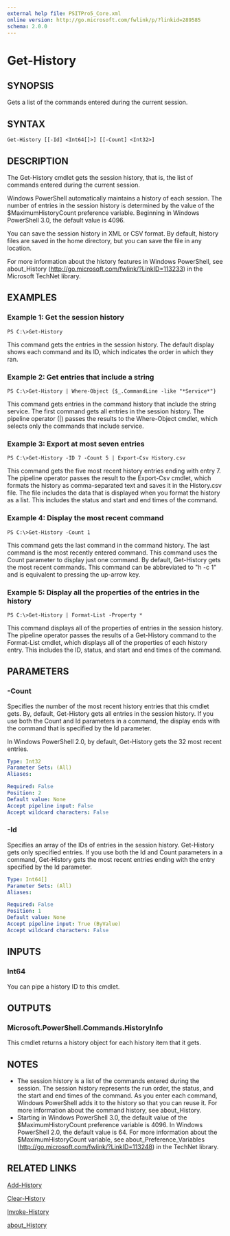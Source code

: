 ```yaml
---
external help file: PSITPro5_Core.xml
online version: http://go.microsoft.com/fwlink/p/?linkid=289585
schema: 2.0.0
---
```


# Get-History
## SYNOPSIS
Gets a list of the commands entered during the current session.

## SYNTAX

```
Get-History [[-Id] <Int64[]>] [[-Count] <Int32>]
```

## DESCRIPTION
The Get-History cmdlet gets the session history, that is, the list of commands entered during the current session.

Windows PowerShell automatically maintains a history of each session.
The number of entries in the session history is determined by the value of the $MaximumHistoryCount preference variable.
Beginning in Windows PowerShell 3.0, the default value is 4096.

You can save the session history in XML or CSV format.
By default, history files are saved in the home directory, but you can save the file in any location.

For more information about the history features in Windows PowerShell, see about_History (http://go.microsoft.com/fwlink/?LinkID=113233) in the Microsoft TechNet library.

## EXAMPLES

### Example 1: Get the session history
```
PS C:\>Get-History
```

This command gets the entries in the session history.
The default display shows each command and its ID, which indicates the order in which they ran.

### Example 2: Get entries that include a string
```
PS C:\>Get-History | Where-Object {$_.CommandLine -like "*Service*"}
```

This command gets entries in the command history that include the string service.
The first command gets all entries in the session history.
The pipeline operator (|) passes the results to the Where-Object cmdlet, which selects only the commands that include service.

### Example 3: Export at most seven entries
```
PS C:\>Get-History -ID 7 -Count 5 | Export-Csv History.csv
```

This command gets the five most recent history entries ending with entry 7.
The pipeline operator passes the result to the Export-Csv cmdlet, which formats the history as comma-separated text and saves it in the History.csv file.
The file includes the data that is displayed when you format the history as a list.
This includes the status and start and end times of the command.

### Example 4: Display the most recent command
```
PS C:\>Get-History -Count 1
```

This command gets the last command in the command history.
The last command is the most recently entered command.
This command uses the Count parameter to display just one command.
By default, Get-History gets the most recent commands.
This command can be abbreviated to "h -c 1" and is equivalent to pressing the up-arrow key.

### Example 5: Display all the properties of the entries in the history
```
PS C:\>Get-History | Format-List -Property *
```

This command displays all of the properties of entries in the session history.
The pipeline operator passes the results of a Get-History command to the Format-List cmdlet, which displays all of the properties of each history entry.
This includes the ID, status, and start and end times of the command.

## PARAMETERS

### -Count
Specifies the number of the most recent history entries that this cmdlet gets.
By, default, Get-History gets all entries in the session history.
If you use both the Count and Id parameters in a command, the display ends with the command that is specified by the Id parameter.

In Windows PowerShell 2.0, by default, Get-History gets the 32 most recent entries.

```yaml
Type: Int32
Parameter Sets: (All)
Aliases: 

Required: False
Position: 2
Default value: None
Accept pipeline input: False
Accept wildcard characters: False
```

### -Id
Specifies an array of the IDs of entries in the session history.
Get-History gets only specified entries.
If you use both the Id and Count parameters in a command, Get-History gets the most recent entries ending with the entry specified by the Id parameter.

```yaml
Type: Int64[]
Parameter Sets: (All)
Aliases: 

Required: False
Position: 1
Default value: None
Accept pipeline input: True (ByValue)
Accept wildcard characters: False
```

## INPUTS

### Int64
You can pipe a history ID to this cmdlet.

## OUTPUTS

### Microsoft.PowerShell.Commands.HistoryInfo
This cmdlet returns a history object for each history item that it gets.

## NOTES
* The session history is a list of the commands entered during the session. The session history represents the run order, the status, and the start and end times of the command. As you enter each command, Windows PowerShell adds it to the history so that you can reuse it. For more information about the command history, see about_History.
* Starting in Windows PowerShell 3.0, the default value of the $MaximumHistoryCount preference variable is 4096. In Windows PowerShell 2.0, the default value is 64. For more information about the $MaximumHistoryCount variable, see about_Preference_Variables (http://go.microsoft.com/fwlink/?LinkID=113248) in the TechNet library.

## RELATED LINKS

[Add-History](cf476753-0b6d-405d-aab5-9b4488f18390)

[Clear-History](c6500716-f5ec-4a09-b7dc-fd412af6a050)

[Invoke-History](cc0f7984-a1f9-445c-99ba-be39a502fe01)

[about_History](46fa1b2e-c079-4e94-a87e-511ee50b347a)

